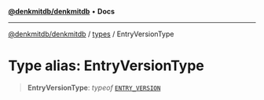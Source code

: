 [**@denkmitdb/denkmitdb**](../../README.md) • **Docs**

***

[@denkmitdb/denkmitdb](../../modules.md) / [types](../README.md) / EntryVersionType

# Type alias: EntryVersionType

> **EntryVersionType**: *typeof* [`ENTRY_VERSION`](../variables/ENTRY_VERSION.md)
